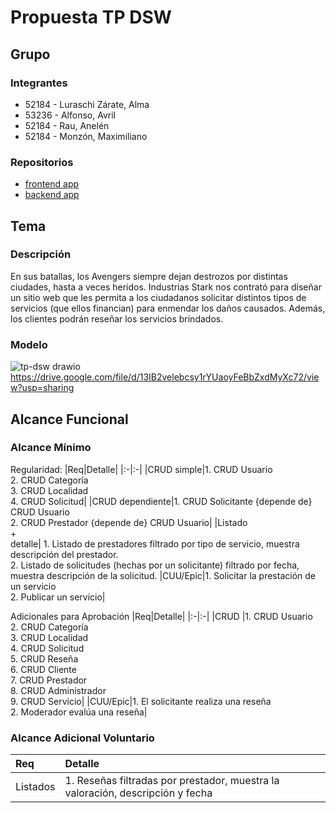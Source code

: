 # Propuesta TP DSW

## Grupo
### Integrantes
* 52184 - Luraschi Zárate, Alma
* 53236 - Alfonso, Avril
* 52184 - Rau, Anelén
* 52184 - Monzón, Maximiliano
  
### Repositorios
* [frontend app](http://hyperlinkToGihubOrGitlab)
* [backend app](http://hyperlinkToGihubOrGitlab)


## Tema
### Descripción
En sus batallas, los Avengers siempre dejan destrozos por distintas ciudades, hasta a veces heridos. Industrias Stark nos contrató para diseñar un sitio web que les permita a los ciudadanos solicitar distintos tipos de servicios (que ellos financian) para enmendar los daños causados. Además, los clientes podrán reseñar los servicios brindados.


### Modelo
![tp-dsw drawio](https://github.com/user-attachments/assets/19be48e9-06bc-4023-a7b8-8c07e8f29b70)
https://drive.google.com/file/d/13IB2velebcsy1rYUaoyFeBbZxdMyXc72/view?usp=sharing



## Alcance Funcional 

### Alcance Mínimo
 

Regularidad:
|Req|Detalle|
|:-|:-|
|CRUD simple|1. CRUD Usuario<br>2. CRUD Categoría<br>3. CRUD Localidad<br>4. CRUD Solicitud|
|CRUD dependiente|1. CRUD Solicitante {depende de} CRUD Usuario<br>2. CRUD Prestador {depende de} CRUD Usuario|
|Listado<br>+<br>detalle| 1. Listado de prestadores filtrado por tipo de servicio, muestra descripción del prestador.<br> 2. Listado de solicitudes (hechas por un solicitante) filtrado por fecha, muestra descripción de la solicitud.
|CUU/Epic|1. Solicitar la prestación de un servicio<br>2. Publicar un servicio|


Adicionales para Aprobación
|Req|Detalle|
|:-|:-|
|CRUD |1. CRUD Usuario<br>2. CRUD Categoría<br>3. CRUD Localidad<br>4. CRUD Solicitud<br>5. CRUD Reseña<br>6. CRUD Cliente<br>7. CRUD Prestador<br>8. CRUD Administrador<br>9. CRUD Servicio|
|CUU/Epic|1. El solicitante realiza una reseña<br>2. Moderador evalúa una reseña|


### Alcance Adicional Voluntario


|Req|Detalle|
|:-|:-|
|Listados |1. Reseñas filtradas por prestador, muestra la valoración, descripción y fecha|


